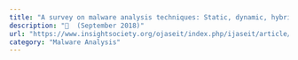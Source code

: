 ```yaml
---
title: "A survey on malware analysis techniques: Static, dynamic, hybrid and memory analysis"
description: "📰  (September 2018)"
url: "https://www.insightsociety.org/ojaseit/index.php/ijaseit/article/view/6827"
category: "Malware Analysis"
---
```

